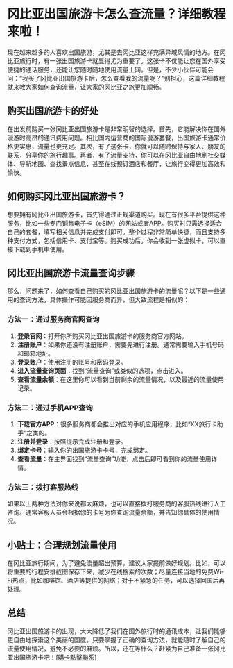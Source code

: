 # 冈比亚出国旅游卡怎么查流量？详细教程来啦！

现在越来越多的人喜欢出国旅游，尤其是去冈比亚这样充满异域风情的地方。在冈比亚旅行时，有一张出国旅游卡就显得尤为重要了。这张卡不仅能让您在国外享受便捷的通话服务，还能让您随时随地使用流量上网。但是，不少小伙伴可能会问：“我买了冈比亚出国旅游卡后，怎么查看我的流量呢？”别担心，这篇详细教程就来教大家如何查询流量，让大家的冈比亚之旅更加顺畅。

## 购买出国旅游卡的好处

在出发前购买一张冈比亚出国旅游卡是非常明智的选择。首先，它能解决你在国外漫游时高昂的通讯费用问题。相比国内运营商的国际漫游套餐，出国旅游卡通常价格更实惠，流量也更充足。其次，有了这张卡，你就可以随时保持与家人、朋友的联系，分享你的旅行趣事。再者，有了流量支持，你可以在冈比亚自由地刷社交媒体、导航地图、查找景点信息，甚至在线预订酒店和餐厅，让旅行变得更加高效和愉快。

## 如何购买冈比亚出国旅游卡？

想要拥有冈比亚出国旅游卡，首先得通过正规渠道购买。现在有很多平台提供这种服务，比如一些专门销售电子卡（eSIM）的网站或者APP。购买时只需选择适合自己的套餐，填写相关信息并完成支付即可。整个过程非常简单快捷，而且支持多种支付方式，包括信用卡、支付宝等。购买成功后，你会收到一张虚拟卡，可以直接下载到手机中使用。

## 冈比亚出国旅游卡流量查询步骤

那么，问题来了，如何查看自己购买的冈比亚出国旅游卡的流量呢？以下是一些通用的查询方法，具体操作可能因服务商而异，但大致流程是相似的：

### 方法一：通过服务商官网查询

1. **登录官网**：打开你所购买冈比亚出国旅游卡的服务商官方网站。
2. **注册账户**：如果你还没有注册账户，需要先进行注册。通常需要输入手机号码和邮箱地址。
3. **登录账户**：使用注册的账号和密码登录。
4. **进入流量查询页面**：找到“流量查询”或类似的选项，点击进入。
5. **查看流量余额**：在这里你可以看到当前剩余的流量情况，以及最近的流量使用记录。

### 方法二：通过手机APP查询

1. **下载官方APP**：很多服务商都会推出对应的手机应用程序，比如“XX旅行卡助手”之类的。
2. **注册并登录**：按照提示完成注册和登录。
3. **绑定卡号**：输入你的出国旅游卡卡号，完成绑定。
4. **查看流量**：在主界面找到“流量查询”功能，点击后即可看到你的流量使用详情。

### 方法三：拨打客服热线

如果以上两种方法对你来说都太麻烦，也可以直接拨打服务商的客服热线进行人工咨询。通常客服人员会根据你的卡号为你查询流量余额，并告知你具体的使用情况。

## 小贴士：合理规划流量使用

在冈比亚旅行期间，为了避免流量超出预算，建议大家提前做好规划。比如，可以将重要的行程安排截图保存下来，减少在线搜索的次数；尽量连接当地的免费Wi-Fi热点，比如咖啡馆、酒店等提供的网络；对于不紧急的任务，可以选择回国后再处理。

## 总结

冈比亚出国旅游卡的出现，大大降低了我们在国外旅行时的通讯成本，让我们能够更自由地探索这个美丽的国度。只要掌握了正确的查询方法，就能随时了解自己的流量使用情况，避免不必要的麻烦。所以，还在等什么？赶紧为自己准备一张冈比亚出国旅游卡吧！[[購卡點擊聯系](https://t.me/s/esim1088)]
